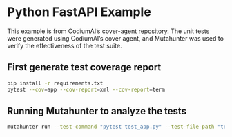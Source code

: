 # Python FastAPI Example

This example is from CodiumAI’s cover-agent [repository](https://github.com/Codium-ai/cover-agent/tree/main/templated_tests/python_fastapi). The unit tests were generated using CodiumAI’s cover agent, and Mutahunter was used to verify the effectiveness of the test suite.

## First generate test coverage report

```bash
pip install -r requirements.txt
pytest --cov=app --cov-report=xml --cov-report=term
```

## Running Mutahunter to analyze the tests

```bash
mutahunter run --test-command "pytest test_app.py" --test-file-path "test_app.py" --code-coverage-report-path "coverage.xml" --only-mutate-file-paths "app.py"
```
